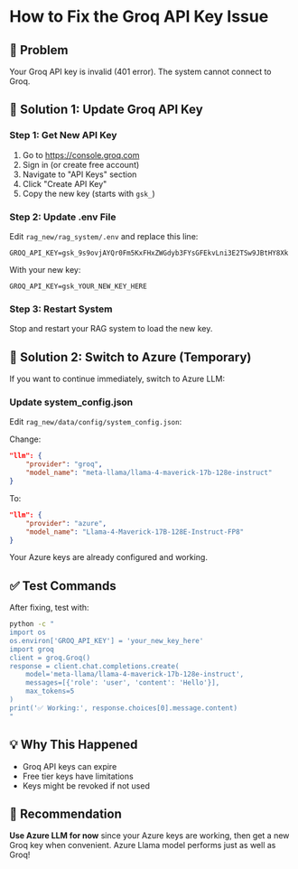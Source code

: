 # How to Fix the Groq API Key Issue

## 🚨 Problem
Your Groq API key is invalid (401 error). The system cannot connect to Groq.

## 🔧 Solution 1: Update Groq API Key

### Step 1: Get New API Key
1. Go to https://console.groq.com
2. Sign in (or create free account)
3. Navigate to "API Keys" section
4. Click "Create API Key"
5. Copy the new key (starts with `gsk_`)

### Step 2: Update .env File
Edit `rag_new/rag_system/.env` and replace this line:
```
GROQ_API_KEY=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
```

With your new key:
```
GROQ_API_KEY=gsk_YOUR_NEW_KEY_HERE
```

### Step 3: Restart System
Stop and restart your RAG system to load the new key.

## 🔄 Solution 2: Switch to Azure (Temporary)

If you want to continue immediately, switch to Azure LLM:

### Update system_config.json
Edit `rag_new/data/config/system_config.json`:

Change:
```json
"llm": {
    "provider": "groq",
    "model_name": "meta-llama/llama-4-maverick-17b-128e-instruct"
}
```

To:
```json
"llm": {
    "provider": "azure", 
    "model_name": "Llama-4-Maverick-17B-128E-Instruct-FP8"
}
```

Your Azure keys are already configured and working.

## ✅ Test Commands

After fixing, test with:
```bash
python -c "
import os
os.environ['GROQ_API_KEY'] = 'your_new_key_here'
import groq
client = groq.Groq()
response = client.chat.completions.create(
    model='meta-llama/llama-4-maverick-17b-128e-instruct',
    messages=[{'role': 'user', 'content': 'Hello'}],
    max_tokens=5
)
print('✅ Working:', response.choices[0].message.content)
"
```

## 💡 Why This Happened

- Groq API keys can expire
- Free tier keys have limitations
- Keys might be revoked if not used

## 🎯 Recommendation

**Use Azure LLM for now** since your Azure keys are working, then get a new Groq key when convenient. Azure Llama model performs just as well as Groq! 